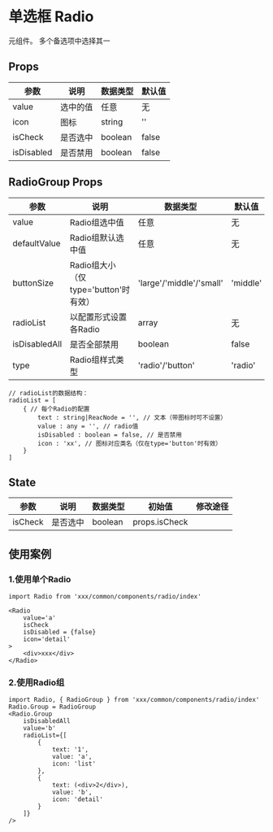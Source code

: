 # 单选框 Radio

元组件。
多个备选项中选择其一

## Props
| 参数 | 说明 | 数据类型 | 默认值 |
| - | - | - | - |
| value | 选中的值 | 任意 | 无 |
| icon | 图标 | string | '' |
| isCheck | 是否选中 | boolean | false |
| isDisabled | 是否禁用 | boolean | false |

## RadioGroup Props
| 参数 | 说明 | 数据类型 | 默认值 |
| - | - | - | - |
| value | Radio组选中值 | 任意 | 无 |
| defaultValue | Radio组默认选中值 | 任意 | 无 |
| buttonSize | Radio组大小（仅type='button'时有效） | 'large'/'middle'/'small' | 'middle' |
| radioList | 以配置形式设置各Radio | array | 无 |
| isDisabledAll | 是否全部禁用 | boolean | false |
| type | Radio组样式类型 | 'radio'/'button' | 'radio' |

```
// radioList的数据结构：
radioList = [
    { // 每个Radio的配置
        text : string|ReacNode = '', // 文本（带图标时可不设置）
        value : any = '', // radio值
        isDisabled : boolean = false, // 是否禁用
        icon : 'xx', // 图标对应类名（仅在type='button'时有效）
    }
]
```

## State
| 参数 | 说明 | 数据类型 | 初始值 | 修改途径
| - | - | - | - | - |
| isCheck | 是否选中 | boolean | props.isCheck | |

## 使用案例
### 1.使用单个Radio
```
import Radio from 'xxx/common/components/radio/index'

<Radio
    value='a'
    isCheck
    isDisabled = {false}
    icon='detail'
>
    <div>xxx</div>
</Radio>
```

### 2.使用Radio组
```
import Radio, { RadioGroup } from 'xxx/common/components/radio/index'
Radio.Group = RadioGroup
<Radio.Group
    isDisabledAll
    value='b'
    radioList={[
        {
            text: '1',
            value: 'a',
            icon: 'list'
        },
        {
            text: (<div>2</div>),
            value: 'b',
            icon: 'detail'
        }
    ]}
/>
```